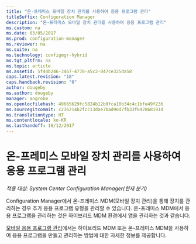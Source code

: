 ```yaml
---
title: "온-프레미스 모바일 장치 관리를 사용하여 응용 프로그램 관리"
titleSuffix: Configuration Manager
description: "온-프레미스 모바일 장치 관리를 사용하여 응용 프로그램 관리"
ms.custom: na
ms.date: 03/05/2017
ms.prod: configuration-manager
ms.reviewer: na
ms.suite: na
ms.technology: configmgr-hybrid
ms.tgt_pltfrm: na
ms.topic: article
ms.assetid: 5f44b246-3467-4778-a5c2-047ce325da58
caps.latest.revision: "18"
caps.handback.revision: "0"
author: dougeby
ms.author: dougeby
manager: angrobe
ms.openlocfilehash: 49665629fc5824b12b9fca10b34c4c1bfe49f236
ms.sourcegitcommit: c236214b2fcc13dae7bad96d7fb33f692868191d
ms.translationtype: HT
ms.contentlocale: ko-KR
ms.lasthandoff: 10/12/2017
---
```

# <a name="manage-applications-for-on-premises-mobile-device-management"></a>온-프레미스 모바일 장치 관리를 사용하여 응용 프로그램 관리

*적용 대상: System Center Configuration Manager(현재 분기)*

Configuration Manager에서 온-프레미스 MDM(모바일 장치 관리)을 통해 장치를 관리하는 경우 추가 응용 프로그램 유형을 관리할 수 있습니다. 온-프레미스 MDM에서 응용 프로그램을 관리하는 것은 하이브리드 MDM 환경에서 앱을 관리하는 것과 같습니다.

[모바일 응용 프로그램 관리](management-tasks-applications.md)에서는 하이브리드 MDM 또는 온-프레미스 MDM을 사용하여 응용 프로그램을 만들고 관리하는 방법에 대한 자세한 정보를 제공합니다.
